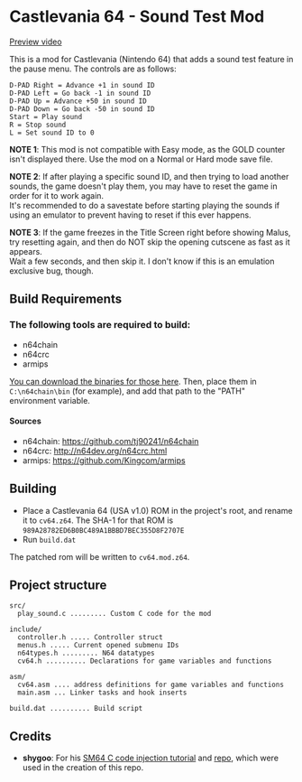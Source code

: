 # Castlevania 64 - Sound Test Mod

[Preview video](https://cdn.discordapp.com/attachments/1045877172956569641/1053098919275528242/1_video-converter.com.mp4)

This is a mod for Castlevania (Nintendo 64) that adds a sound test feature in the pause menu. The controls are as follows:

```
D-PAD Right = Advance +1 in sound ID
D-PAD Left = Go back -1 in sound ID
D-PAD Up = Advance +50 in sound ID
D-PAD Down = Go back -50 in sound ID
Start = Play sound
R = Stop sound
L = Set sound ID to 0
```

**NOTE 1**: This mod is not compatible with Easy mode, as the GOLD counter isn't displayed there. Use the mod on a Normal or Hard mode save file.

**NOTE 2**: If after playing a specific sound ID, and then trying to load another sounds, the game doesn't play them, you may have to reset the game in order for it to work again. </br>It's recommended to do a savestate before starting playing the sounds if using an emulator to prevent having to reset if this ever happens.

**NOTE 3**: If the game freezes in the Title Screen right before showing Malus, try resetting again, and then do NOT skip the opening cutscene as fast as it appears.</br>Wait a few seconds, and then skip it. I don't know if this is an emulation exclusive bug, though.

## Build Requirements

### The following tools are required to build:

* n64chain
* n64crc
* armips

[You can download the binaries for those here](https://drive.google.com/file/d/18yQu6WUJxSjZP76Vd2r573Cku3ZuT3U7/view?usp=share_link). Then, place them in `C:\n64chain\bin` (for example), and add that path to the "PATH" environment variable.

#### Sources
* n64chain: https://github.com/tj90241/n64chain
* n64crc: http://n64dev.org/n64crc.html
* armips: https://github.com/Kingcom/armips

## Building
* Place a Castlevania 64 (USA v1.0) ROM in the project's root, and rename it to `cv64.z64`. The SHA-1 for that ROM is `989A28782ED6B0BC489A1BBBD7BEC355D8F2707E`
* Run `build.dat`

The patched rom will be written to `cv64.mod.z64`.

## Project structure
```
src/
  play_sound.c ......... Custom C code for the mod

include/
  controller.h ..... Controller struct
  menus.h ..... Current opened submenu IDs
  n64types.h ......... N64 datatypes
  cv64.h .......... Declarations for game variables and functions

asm/
  cv64.asm .... address definitions for game variables and functions
  main.asm ... Linker tasks and hook inserts

build.dat .......... Build script
```

## Credits
* **shygoo**: For his [SM64 C code injection tutorial](https://hack64.net/Thread-Importing-C-Code-Into-SM64-Using-n64chain-and-armips) and [repo](https://github.com/shygoo/sm64-c-injection), which were used in the creation of this repo. 
